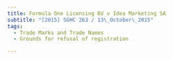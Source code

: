 ```yaml
---
title: Formula One Licensing BV v Idea Marketing SA 
subtitle: "[2015] SGHC 263 / 13\_October\_2015"
tags:
  - Trade Marks and Trade Names
  - Grounds for refusal of registration

---
```


